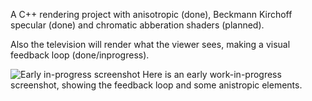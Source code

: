 A C++ rendering project with anisotropic (done), Beckmann Kirchoff specular (done) and chromatic abberation shaders (planned).

Also the television will render what the viewer sees, making a visual feedback loop (done/inprogress).

![Early in-progress screenshot](http://www.tomcollingwood.co.uk/wp-content/uploads/2017/03/Screen-Shot-2017-03-29-at-16.19.13-300x224.png)
Here is an early work-in-progress screenshot, showing the feedback loop and some anistropic elements.